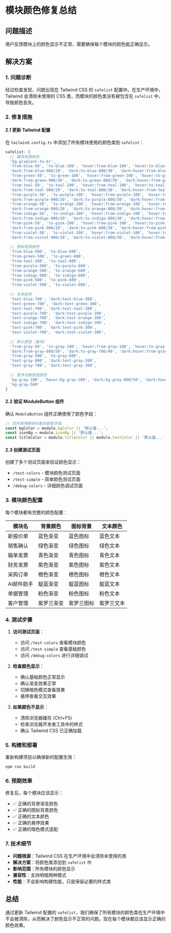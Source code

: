 # 模块颜色修复总结

## 问题描述
用户反馈模块上的颜色显示不正常，需要确保每个模块的颜色能正确显示。

## 解决方案

### 1. 问题诊断
经过检查发现，问题出现在 Tailwind CSS 的 `safelist` 配置中。在生产环境中，Tailwind 会清除未使用的 CSS 类，而模块的颜色类没有被包含在 `safelist` 中，导致颜色丢失。

### 2. 修复措施

#### 2.1 更新 Tailwind 配置
在 `tailwind.config.ts` 中添加了所有模块使用的颜色类到 `safelist`：

```typescript
safelist: [
  // 模块背景颜色
  'bg-gradient-to-br',
  'from-blue-50', 'to-blue-100', 'hover:from-blue-100', 'hover:to-blue-200',
  'dark:from-blue-900/20', 'dark:to-blue-800/30', 'dark:hover:from-blue-800/30', 'dark:hover:to-blue-700/40',
  'from-green-50', 'to-green-100', 'hover:from-green-100', 'hover:to-green-200',
  'dark:from-green-900/20', 'dark:to-green-800/30', 'dark:hover:from-green-800/30', 'dark:hover:to-green-700/40',
  'from-teal-50', 'to-teal-100', 'hover:from-teal-100', 'hover:to-teal-200',
  'dark:from-teal-900/20', 'dark:to-teal-800/30', 'dark:hover:from-teal-800/30', 'dark:hover:to-teal-700/40',
  'from-purple-50', 'to-purple-100', 'hover:from-purple-100', 'hover:to-purple-200',
  'dark:from-purple-900/20', 'dark:to-purple-800/30', 'dark:hover:from-purple-800/30', 'dark:hover:to-purple-700/40',
  'from-orange-50', 'to-orange-100', 'hover:from-orange-100', 'hover:to-orange-200',
  'dark:from-orange-900/20', 'dark:to-orange-800/30', 'dark:hover:from-orange-800/30', 'dark:hover:to-orange-700/40',
  'from-indigo-50', 'to-indigo-100', 'hover:from-indigo-100', 'hover:to-indigo-200',
  'dark:from-indigo-900/20', 'dark:to-indigo-800/30', 'dark:hover:from-indigo-800/30', 'dark:hover:to-indigo-700/40',
  'from-pink-50', 'to-pink-100', 'hover:from-pink-100', 'hover:to-pink-200',
  'dark:from-pink-900/20', 'dark:to-pink-800/30', 'dark:hover:from-pink-800/30', 'dark:hover:to-pink-700/40',
  'from-violet-50', 'to-violet-100', 'hover:from-violet-100', 'hover:to-violet-200',
  'dark:from-violet-900/20', 'dark:to-violet-800/30', 'dark:hover:from-violet-800/30', 'dark:hover:to-violet-700/40',
  
  // 图标背景颜色
  'from-blue-500', 'to-blue-600',
  'from-green-500', 'to-green-600',
  'from-teal-500', 'to-teal-600',
  'from-purple-500', 'to-purple-600',
  'from-orange-500', 'to-orange-600',
  'from-indigo-500', 'to-indigo-600',
  'from-pink-500', 'to-pink-600',
  'from-violet-500', 'to-violet-600',
  
  // 文本颜色
  'text-blue-700', 'dark:text-blue-300',
  'text-green-700', 'dark:text-green-300',
  'text-teal-700', 'dark:text-teal-300',
  'text-purple-700', 'dark:text-purple-300',
  'text-orange-700', 'dark:text-orange-300',
  'text-indigo-700', 'dark:text-indigo-300',
  'text-pink-700', 'dark:text-pink-300',
  'text-violet-700', 'dark:text-violet-300',
  
  // 默认颜色（备用）
  'from-gray-50', 'to-gray-100', 'hover:from-gray-100', 'hover:to-gray-200',
  'dark:from-gray-800/50', 'dark:to-gray-700/40', 'dark:hover:from-gray-700/40', 'dark:hover:to-gray-600/50',
  'from-gray-500', 'to-gray-600',
  'text-gray-800', 'dark:text-gray-200',
  'text-gray-700', 'dark:text-gray-300',
  
  // 更多功能按钮颜色
  'bg-gray-100', 'hover:bg-gray-200', 'dark:bg-gray-800/50', 'dark:hover:bg-gray-700/60',
  'bg-gray-500'
]
```

#### 2.2 验证 ModuleButton 组件
确认 `ModuleButton` 组件正确使用了颜色字段：

```typescript
// 优先使用模块对象的颜色字段
const bgColor = module.bgColor || '默认值...';
const iconBg = module.iconBg || '默认值...';
const titleColor = module.titleColor || module.textColor || '默认值...';
```

#### 2.3 创建测试页面
创建了多个测试页面来验证颜色显示：

- `/test-colors` - 模块颜色测试页面
- `/test-simple` - 简单颜色测试页面  
- `/debug-colors` - 详细颜色调试页面

### 3. 模块颜色配置

每个模块都有完整的颜色配置：

| 模块名 | 背景颜色 | 图标背景 | 文本颜色 |
|--------|----------|----------|----------|
| 新报价单 | 蓝色渐变 | 蓝色图标 | 蓝色文本 |
| 销售确认 | 绿色渐变 | 绿色图标 | 绿色文本 |
| 箱单发票 | 青色渐变 | 青色图标 | 青色文本 |
| 财务发票 | 紫色渐变 | 紫色图标 | 紫色文本 |
| 采购订单 | 橙色渐变 | 橙色图标 | 橙色文本 |
| AI邮件助手 | 靛蓝渐变 | 靛蓝图标 | 靛蓝文本 |
| 单据管理 | 粉色渐变 | 粉色图标 | 粉色文本 |
| 客户管理 | 紫罗兰渐变 | 紫罗兰图标 | 紫罗兰文本 |

### 4. 测试步骤

1. **访问测试页面**：
   - 访问 `/test-colors` 查看模块颜色
   - 访问 `/test-simple` 查看基础颜色
   - 访问 `/debug-colors` 进行详细调试

2. **检查颜色显示**：
   - 确认基础颜色正常显示
   - 确认渐变效果正常
   - 切换暗色模式查看效果
   - 悬停查看交互效果

3. **如果颜色不显示**：
   - 清除浏览器缓存 (Ctrl+F5)
   - 检查浏览器开发者工具中的样式
   - 确认 Tailwind CSS 已正确加载

### 5. 构建和部署

重新构建项目以确保新的配置生效：

```bash
npm run build
```

### 6. 预期效果

修复后，每个模块应该显示：
- ✅ 正确的背景渐变颜色
- ✅ 正确的图标背景颜色  
- ✅ 正确的文本颜色
- ✅ 正确的悬停效果
- ✅ 正确的暗色模式适配

### 7. 技术细节

- **问题根源**：Tailwind CSS 在生产环境中会清除未使用的类
- **解决方案**：将颜色类添加到 `safelist` 中
- **影响范围**：所有模块的颜色显示
- **兼容性**：支持明暗两种模式
- **性能**：不会影响构建性能，只是保留必要的样式类

## 总结

通过更新 Tailwind 配置的 `safelist`，我们确保了所有模块的颜色类在生产环境中不会被清除，从而解决了颜色显示不正常的问题。现在每个模块都应该显示正确的颜色效果。 